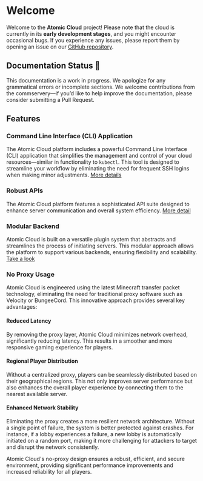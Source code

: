 # Welcome

Welcome to the **Atomic Cloud** project! Please note that the cloud is currently in its **early development stages**, and you might encounter occasional bugs. If you experience any issues, please report them by opening an issue on our [GitHub repository](https://github.com/HttpRafa/atomic-cloud).

## Documentation Status 🚧

This documentation is a work in progress. We apologize for any grammatical errors or incomplete sections. We welcome contributions from the commservery—if you’d like to help improve the documentation, please consider submitting a Pull Request.

## Features
### Command Line Interface (CLI) Application

The Atomic Cloud platform includes a powerful Command Line Interface (CLI) application that simplifies the management and control of your cloud resources—similar in functionality to `kubectl`. This tool is designed to streamline your workflow by eliminating the need for frequent SSH logins when making minor adjustments. [More details](cli/)

### Robust APIs

The Atomic Cloud platform features a sophisticated API suite designed to enhance server communication and overall system efficiency. [More detail](api/)

### Modular Backend

Atomic Cloud is built on a versatile plugin system that abstracts and streamlines the process of initiating servers. This modular approach allows the platform to support various backends, ensuring flexibility and scalability. [Take a look](plugins/)

### No Proxy Usage

Atomic Cloud is engineered using the latest Minecraft transfer packet technology, eliminating the need for traditional proxy software such as Velocity or BungeeCord. This innovative approach provides several key advantages:

#### Reduced Latency

By removing the proxy layer, Atomic Cloud minimizes network overhead, significantly reducing latency. This results in a smoother and more responsive gaming experience for players.

#### Regional Player Distribution

Without a centralized proxy, players can be seamlessly distributed based on their geographical regions. This not only improves server performance but also enhances the overall player experience by connecting them to the nearest available server.

#### Enhanced Network Stability

Eliminating the proxy creates a more resilient network architecture. Without a single point of failure, the system is better protected against crashes. For instance, if a lobby experiences a failure, a new lobby is automatically initiated on a random port, making it more challenging for attackers to target and disrupt the network consistently.

Atomic Cloud's no-proxy design ensures a robust, efficient, and secure environment, providing significant performance improvements and increased reliability for all players.